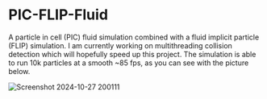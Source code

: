 # PIC-FLIP-Fluid
A particle in cell (PIC) fluid simulation combined with a fluid implicit particle (FLIP) simulation. 
I am currently working on multithreading collision detection which will hopefully speed up this project.
The simulation is able to run 10k particles at a smooth ~85 fps, as you can see with the picture below.

![Screenshot 2024-10-27 200111](https://github.com/user-attachments/assets/c5c37cd4-b8ee-4933-a0a7-10611eb0007e)
